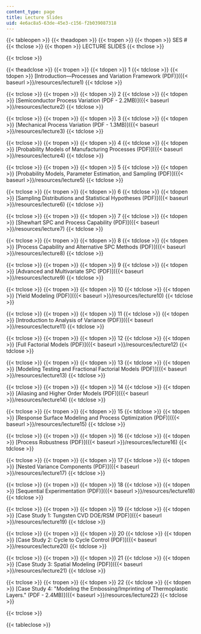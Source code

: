 ```yaml
---
content_type: page
title: Lecture Slides
uid: 4e6ac8a5-63de-45e3-c156-f2b039087318
---
```


{{< tableopen >}}
{{< theadopen >}}
{{< tropen >}}
{{< thopen >}}
SES #
{{< thclose >}}
{{< thopen >}}
LECTURE SLIDES
{{< thclose >}}

{{< trclose >}}

{{< theadclose >}}
{{< tropen >}}
{{< tdopen >}}
1
{{< tdclose >}}
{{< tdopen >}}
[Introduction—Processes and Variation Framework (PDF)]({{< baseurl >}}/resources/lecture1)
{{< tdclose >}}

{{< trclose >}}
{{< tropen >}}
{{< tdopen >}}
2
{{< tdclose >}}
{{< tdopen >}}
[Semiconductor Process Variation (PDF - 2.2MB)]({{< baseurl >}}/resources/lecture2)
{{< tdclose >}}

{{< trclose >}}
{{< tropen >}}
{{< tdopen >}}
3
{{< tdclose >}}
{{< tdopen >}}
[Mechanical Process Variation (PDF - 1.3MB)]({{< baseurl >}}/resources/lecture3)
{{< tdclose >}}

{{< trclose >}}
{{< tropen >}}
{{< tdopen >}}
4
{{< tdclose >}}
{{< tdopen >}}
[Probability Models of Manufacturing Processes (PDF)]({{< baseurl >}}/resources/lecture4)
{{< tdclose >}}

{{< trclose >}}
{{< tropen >}}
{{< tdopen >}}
5
{{< tdclose >}}
{{< tdopen >}}
[Probability Models, Parameter Estimation, and Sampling (PDF)]({{< baseurl >}}/resources/lecture5)
{{< tdclose >}}

{{< trclose >}}
{{< tropen >}}
{{< tdopen >}}
6
{{< tdclose >}}
{{< tdopen >}}
[Sampling Distributions and Statistical Hypotheses (PDF)]({{< baseurl >}}/resources/lecture6)
{{< tdclose >}}

{{< trclose >}}
{{< tropen >}}
{{< tdopen >}}
7
{{< tdclose >}}
{{< tdopen >}}
[Shewhart SPC and Process Capability (PDF)]({{< baseurl >}}/resources/lecture7)
{{< tdclose >}}

{{< trclose >}}
{{< tropen >}}
{{< tdopen >}}
8
{{< tdclose >}}
{{< tdopen >}}
[Process Capability and Alternative SPC Methods (PDF)]({{< baseurl >}}/resources/lecture8)
{{< tdclose >}}

{{< trclose >}}
{{< tropen >}}
{{< tdopen >}}
9
{{< tdclose >}}
{{< tdopen >}}
[Advanced and Multivariate SPC (PDF)]({{< baseurl >}}/resources/lecture9)
{{< tdclose >}}

{{< trclose >}}
{{< tropen >}}
{{< tdopen >}}
10
{{< tdclose >}}
{{< tdopen >}}
[Yield Modeling (PDF)]({{< baseurl >}}/resources/lecture10)
{{< tdclose >}}

{{< trclose >}}
{{< tropen >}}
{{< tdopen >}}
11
{{< tdclose >}}
{{< tdopen >}}
[Introduction to Analysis of Variance (PDF)]({{< baseurl >}}/resources/lecture11)
{{< tdclose >}}

{{< trclose >}}
{{< tropen >}}
{{< tdopen >}}
12
{{< tdclose >}}
{{< tdopen >}}
[Full Factorial Models (PDF)]({{< baseurl >}}/resources/lecture12)
{{< tdclose >}}

{{< trclose >}}
{{< tropen >}}
{{< tdopen >}}
13
{{< tdclose >}}
{{< tdopen >}}
[Modeling Testing and Fractional Factorial Models (PDF)]({{< baseurl >}}/resources/lecture13)
{{< tdclose >}}

{{< trclose >}}
{{< tropen >}}
{{< tdopen >}}
14
{{< tdclose >}}
{{< tdopen >}}
[Aliasing and Higher Order Models (PDF)]({{< baseurl >}}/resources/lecture14)
{{< tdclose >}}

{{< trclose >}}
{{< tropen >}}
{{< tdopen >}}
15
{{< tdclose >}}
{{< tdopen >}}
[Response Surface Modeling and Process Optimization (PDF)]({{< baseurl >}}/resources/lecture15)
{{< tdclose >}}

{{< trclose >}}
{{< tropen >}}
{{< tdopen >}}
16
{{< tdclose >}}
{{< tdopen >}}
[Process Robustness (PDF)]({{< baseurl >}}/resources/lecture16)
{{< tdclose >}}

{{< trclose >}}
{{< tropen >}}
{{< tdopen >}}
17
{{< tdclose >}}
{{< tdopen >}}
[Nested Variance Components (PDF)]({{< baseurl >}}/resources/lecture17)
{{< tdclose >}}

{{< trclose >}}
{{< tropen >}}
{{< tdopen >}}
18
{{< tdclose >}}
{{< tdopen >}}
[Sequential Experimentation (PDF)]({{< baseurl >}}/resources/lecture18)
{{< tdclose >}}

{{< trclose >}}
{{< tropen >}}
{{< tdopen >}}
19
{{< tdclose >}}
{{< tdopen >}}
[Case Study 1: Tungsten CVD DOE/RSM (PDF)]({{< baseurl >}}/resources/lecture19)
{{< tdclose >}}

{{< trclose >}}
{{< tropen >}}
{{< tdopen >}}
20
{{< tdclose >}}
{{< tdopen >}}
[Case Study 2: Cycle to Cycle Control (PDF)]({{< baseurl >}}/resources/lecture20)
{{< tdclose >}}

{{< trclose >}}
{{< tropen >}}
{{< tdopen >}}
21
{{< tdclose >}}
{{< tdopen >}}
[Case Study 3: Spatial Modeling (PDF)]({{< baseurl >}}/resources/lecture21)
{{< tdclose >}}

{{< trclose >}}
{{< tropen >}}
{{< tdopen >}}
22
{{< tdclose >}}
{{< tdopen >}}
[Case Study 4: "Modeling the Embossing/Imprinting of Thermoplastic Layers." (PDF - 2.4MB)]({{< baseurl >}}/resources/lecture22)
{{< tdclose >}}

{{< trclose >}}

{{< tableclose >}}